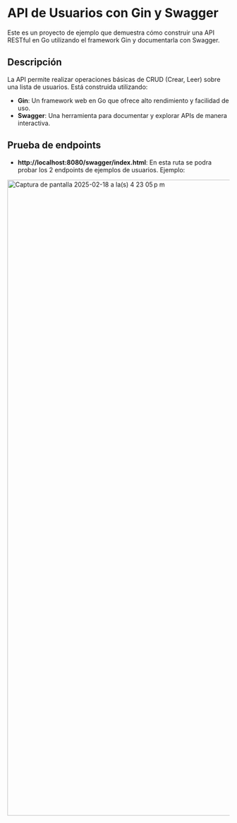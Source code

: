 # API de Usuarios con Gin y Swagger

Este es un proyecto de ejemplo que demuestra cómo construir una API RESTful en Go utilizando el framework Gin y documentarla con Swagger.

## Descripción

La API permite realizar operaciones básicas de CRUD (Crear, Leer) sobre una lista de usuarios. Está construida utilizando:
- **Gin**: Un framework web en Go que ofrece alto rendimiento y facilidad de uso.
- **Swagger**: Una herramienta para documentar y explorar APIs de manera interactiva.

## Prueba de endpoints

- **http://localhost:8080/swagger/index.html**: En esta ruta se podra probar los 2 endpoints de ejemplos de usuarios.
Ejemplo:

<img width="1440" alt="Captura de pantalla 2025-02-18 a la(s) 4 23 05 p m" src="https://github.com/user-attachments/assets/300128a2-ee20-4355-b018-6bcef7245d94" />
